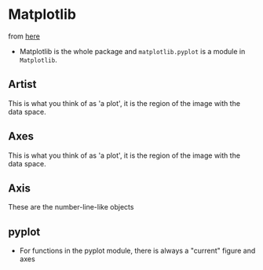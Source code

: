 # Matplotlib

from [here](https://matplotlib.org/tutorials/introductory/usage.html#sphx-glr-tutorials-introductory-usage-py)

* Matplotlib is the whole package and `matplotlib.pyplot` is a module in `Matplotlib`.



## Artist
This is what you think of as 'a plot', it is the region of the image with the data space.

## Axes
This is what you think of as 'a plot', it is the region of the image with the data space.

## Axis
These are the number-line-like objects

## pyplot
* For functions in the pyplot module, there is always a "current" figure and axes